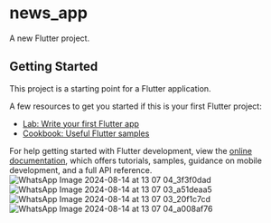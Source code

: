 # news_app

A new Flutter project.

## Getting Started

This project is a starting point for a Flutter application.

A few resources to get you started if this is your first Flutter project:

- [Lab: Write your first Flutter app](https://docs.flutter.dev/get-started/codelab)
- [Cookbook: Useful Flutter samples](https://docs.flutter.dev/cookbook)

For help getting started with Flutter development, view the
[online documentation](https://docs.flutter.dev/), which offers tutorials,
samples, guidance on mobile development, and a full API reference.
![WhatsApp Image 2024-08-14 at 13 07 04_3f3f0dad](https://github.com/user-attachments/assets/1b64ed6e-62e5-4da0-ba27-de1df5a0c177)
![WhatsApp Image 2024-08-14 at 13 07 03_a51deaa5](https://github.com/user-attachments/assets/5ecfc404-817a-4526-91fd-487e84de78dc)
![WhatsApp Image 2024-08-14 at 13 07 03_20f1c7cd](https://github.com/user-attachments/assets/771ad1d0-d567-4db7-90d2-bc364eb70f24)
![WhatsApp Image 2024-08-14 at 13 07 04_a008af76](https://github.com/user-attachments/assets/98d42ea2-637b-4d25-b850-82004302654b)
